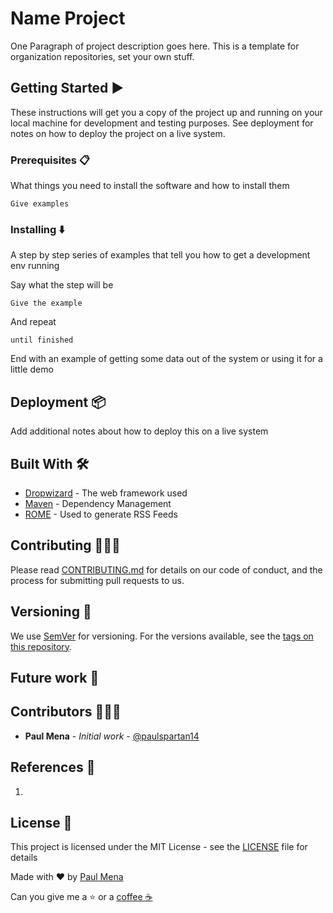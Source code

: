 # Name Project

One Paragraph of project description goes here. This is a template for organization repositories, set your own stuff.

## Getting Started :arrow_forward:

These instructions will get you a copy of the project up and running on your local machine for development and testing purposes. See deployment for notes on how to deploy the project on a live system.

### Prerequisites :clipboard:

What things you need to install the software and how to install them

```
Give examples
```

### Installing :arrow_down:

A step by step series of examples that tell you how to get a development env running

Say what the step will be

```
Give the example
```

And repeat

```
until finished
```

End with an example of getting some data out of the system or using it for a little demo


## Deployment :package:

Add additional notes about how to deploy this on a live system

## Built With :hammer_and_wrench:

* [Dropwizard](http://www.dropwizard.io/1.0.2/docs/) - The web framework used
* [Maven](https://maven.apache.org/) - Dependency Management
* [ROME](https://rometools.github.io/rome/) - Used to generate RSS Feeds

## Contributing :family_man_man_boy:

Please read [CONTRIBUTING.md](https://www.aaaimx.org/cod) for details on our code of conduct, and the process for submitting pull requests to us.

## Versioning :triangular_flag_on_post:

We use [SemVer](http://semver.org/) for versioning. For the versions available, see the [tags on this repository](https://github.com/your/project/tags). 

## Future work :rocket:

## Contributors :family_man_man_boy:

- **Paul Mena** - _Initial work_ - [@paulspartan14](https://github.com/paulspartan14)

## References :link:

1. 

## License :page_facing_up:

This project is licensed under the MIT License - see the [LICENSE](LICENSE) file for details

Made with ❤️ by [Paul Mena](https://github.com/paulspartan14) 

Can you give me a ⭐ or a [coffee ☕](https://www.paypal.com/donate?hosted_button_id=UB7C36H6WY6Q4) 
